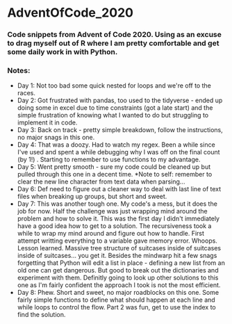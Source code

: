 # AdventOfCode_2020

### Code snippets from Advent of Code 2020. Using as an excuse to drag myself out of R where I am pretty comfortable and get some daily work in with Python.

### Notes:  
- Day 1: Not too bad some quick nested for loops and we're off to the races. 
- Day 2: Got frustrated with pandas, too used to the tidyverse - ended up doing some in excel due to time constraints (got a late start) and the simple frustration of knowing what I wanted to do but struggling to implement it in code.  
- Day 3: Back on track - pretty simple breakdown, follow the instructions, no major snags in this one.
- Day 4: That was a doozy. Had to watch my regex. Been a while since I've used and spent a while debugging why I was off on the final count (by 1!) . Starting to remember to use functions to my advantage.
- Day 5: Went pretty smooth - sure my code could be cleaned up but pulled through this one in a decent time. *Note to self: remember to clear the new line character from text data when parsing... 
- Day 6: Def need to figure out a cleaner way to deal with last line of text files when breaking up groups, but short and sweet.
- Day 7: This was another tough one. My code's a mess, but it does the job for now. Half the challenge was just wrapping mind around the problem and how to solve it. This was the first day I didn't immediately have a good idea how to get to a solution. The recursiveness took a while to wrap my mind around and figure out how to handle. First attempt writting everything to a variable gave memory error. Whoops. Lesson learned. Massive tree structure of suitcases inside of suitcases inside of suitcases... you get it. Besides the mindwarp hit a few snags forgetting that Python will edit a list in place - defining a new list from an old one can get dangerous. But good to break out the dictionaries and experiment with them. Definitly going to look up other solutions to this one as I'm fairly confident the approach I took is not the most efficient.
- Day 8: Phew. Short and sweet, no major roadblocks on this one. Some fairly simple functions to define what should happen at each line and while loops to control the flow. Part 2 was fun, get to use the index to find the solution.